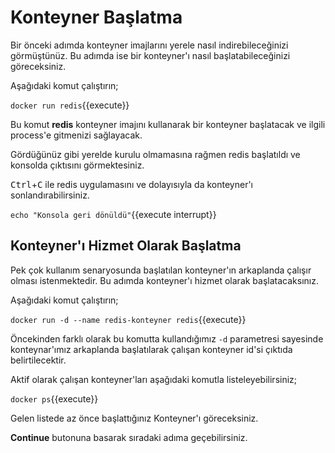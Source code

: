 # Konteyner Başlatma

Bir önceki adımda konteyner imajlarını yerele nasıl indirebileceğinizi görmüştünüz. Bu adımda ise bir konteyner'ı nasıl başlatabileceğinizi göreceksiniz.

Aşağıdaki komut çalıştırın;

`docker run redis`{{execute}}

Bu komut **redis** konteyner imajını kullanarak bir konteyner başlatacak ve ilgili process'e gitmenizi sağlayacak.

Gördüğünüz gibi yerelde kurulu olmamasına rağmen redis başlatıldı ve konsolda çıktısını görmektesiniz.

<kbd>Ctrl</kbd>+<kbd>C</kbd> ile redis uygulamasını ve dolayısıyla da konteyner'ı sonlandırabilirsiniz.

`echo "Konsola geri dönüldü"`{{execute interrupt}}


## Konteyner'ı Hizmet Olarak Başlatma

Pek çok kullanım senaryosunda başlatılan konteyner'ın arkaplanda çalışır olması istenmektedir. Bu adımda konteyner'ı hizmet olarak başlatacaksınız.

Aşağıdaki komut çalıştırın;

`docker run -d --name redis-konteyner redis`{{execute}}

Öncekinden farklı olarak bu komutta kullandığımız `-d` parametresi sayesinde konteynar'ımız arkaplanda başlatılarak çalışan konteyner id'si çıktıda belirtilecektir.

Aktif olarak çalışan konteyner'ları aşağıdaki komutla listeleyebilirsiniz;

`docker ps`{{execute}}

Gelen listede az önce başlattığınız Konteyner'ı göreceksiniz.

**Continue** butonuna basarak sıradaki adıma geçebilirsiniz.
